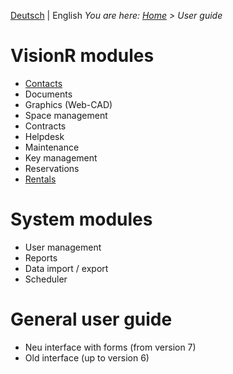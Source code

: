 <!-- TITLE: User guide -->
<!-- SUBTITLE: Dokumentation of the VisionR modules -->

[Deutsch](/de/user-guide) | English
*You are here: [Home](/home-en) > User guide*
# VisionR modules
* [Contacts](/en/modules/contacts)
* Documents
* Graphics (Web-CAD)
* Space management
* Contracts
* Helpdesk
* Maintenance
* Key management
* Reservations
* [Rentals](/en/modules/rentals)

# System modules
* User management
* Reports
* Data import / export
* Scheduler
# General user guide
* Neu interface with forms (from version 7)
* Old interface (up to version 6)
